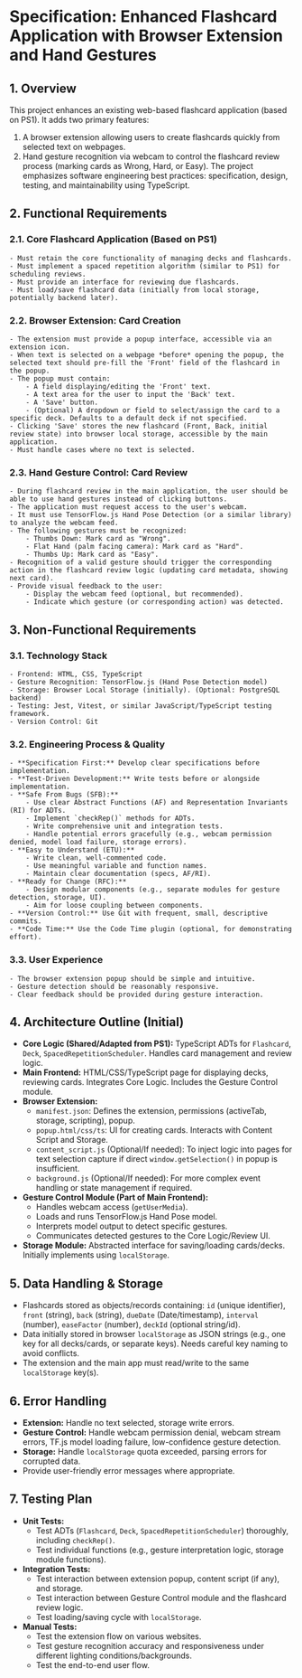 # Specification: Enhanced Flashcard Application with Browser Extension and Hand Gestures

## 1. Overview

This project enhances an existing web-based flashcard application (based on PS1). It adds two primary features:

1.  A browser extension allowing users to create flashcards quickly from selected text on webpages.
2.  Hand gesture recognition via webcam to control the flashcard review process (marking cards as Wrong, Hard, or Easy).
    The project emphasizes software engineering best practices: specification, design, testing, and maintainability using TypeScript.

## 2. Functional Requirements

### 2.1. Core Flashcard Application (Based on PS1)

    - Must retain the core functionality of managing decks and flashcards.
    - Must implement a spaced repetition algorithm (similar to PS1) for scheduling reviews.
    - Must provide an interface for reviewing due flashcards.
    - Must load/save flashcard data (initially from local storage, potentially backend later).

### 2.2. Browser Extension: Card Creation

    - The extension must provide a popup interface, accessible via an extension icon.
    - When text is selected on a webpage *before* opening the popup, the selected text should pre-fill the 'Front' field of the flashcard in the popup.
    - The popup must contain:
        - A field displaying/editing the 'Front' text.
        - A text area for the user to input the 'Back' text.
        - A 'Save' button.
        - (Optional) A dropdown or field to select/assign the card to a specific deck. Defaults to a default deck if not specified.
    - Clicking 'Save' stores the new flashcard (Front, Back, initial review state) into browser local storage, accessible by the main application.
    - Must handle cases where no text is selected.

### 2.3. Hand Gesture Control: Card Review

    - During flashcard review in the main application, the user should be able to use hand gestures instead of clicking buttons.
    - The application must request access to the user's webcam.
    - It must use TensorFlow.js Hand Pose Detection (or a similar library) to analyze the webcam feed.
    - The following gestures must be recognized:
        - Thumbs Down: Mark card as "Wrong".
        - Flat Hand (palm facing camera): Mark card as "Hard".
        - Thumbs Up: Mark card as "Easy".
    - Recognition of a valid gesture should trigger the corresponding action in the flashcard review logic (updating card metadata, showing next card).
    - Provide visual feedback to the user:
        - Display the webcam feed (optional, but recommended).
        - Indicate which gesture (or corresponding action) was detected.

## 3. Non-Functional Requirements

### 3.1. Technology Stack

    - Frontend: HTML, CSS, TypeScript
    - Gesture Recognition: TensorFlow.js (Hand Pose Detection model)
    - Storage: Browser Local Storage (initially). (Optional: PostgreSQL backend)
    - Testing: Jest, Vitest, or similar JavaScript/TypeScript testing framework.
    - Version Control: Git

### 3.2. Engineering Process & Quality

    - **Specification First:** Develop clear specifications before implementation.
    - **Test-Driven Development:** Write tests before or alongside implementation.
    - **Safe From Bugs (SFB):**
        - Use clear Abstract Functions (AF) and Representation Invariants (RI) for ADTs.
        - Implement `checkRep()` methods for ADTs.
        - Write comprehensive unit and integration tests.
        - Handle potential errors gracefully (e.g., webcam permission denied, model load failure, storage errors).
    - **Easy to Understand (ETU):**
        - Write clean, well-commented code.
        - Use meaningful variable and function names.
        - Maintain clear documentation (specs, AF/RI).
    - **Ready for Change (RFC):**
        - Design modular components (e.g., separate modules for gesture detection, storage, UI).
        - Aim for loose coupling between components.
    - **Version Control:** Use Git with frequent, small, descriptive commits.
    - **Code Time:** Use the Code Time plugin (optional, for demonstrating effort).

### 3.3. User Experience

    - The browser extension popup should be simple and intuitive.
    - Gesture detection should be reasonably responsive.
    - Clear feedback should be provided during gesture interaction.

## 4. Architecture Outline (Initial)

- **Core Logic (Shared/Adapted from PS1):** TypeScript ADTs for `Flashcard`, `Deck`, `SpacedRepetitionScheduler`. Handles card management and review logic.
- **Main Frontend:** HTML/CSS/TypeScript page for displaying decks, reviewing cards. Integrates Core Logic. Includes the Gesture Control module.
- **Browser Extension:**
  - `manifest.json`: Defines the extension, permissions (activeTab, storage, scripting), popup.
  - `popup.html/css/ts`: UI for creating cards. Interacts with Content Script and Storage.
  - `content_script.js` (Optional/If needed): To inject logic into pages for text selection capture if direct `window.getSelection()` in popup is insufficient.
  - `background.js` (Optional/If needed): For more complex event handling or state management if required.
- **Gesture Control Module (Part of Main Frontend):**
  - Handles webcam access (`getUserMedia`).
  - Loads and runs TensorFlow.js Hand Pose model.
  - Interprets model output to detect specific gestures.
  - Communicates detected gestures to the Core Logic/Review UI.
- **Storage Module:** Abstracted interface for saving/loading cards/decks. Initially implements using `localStorage`.

## 5. Data Handling & Storage

- Flashcards stored as objects/records containing: `id` (unique identifier), `front` (string), `back` (string), `dueDate` (Date/timestamp), `interval` (number), `easeFactor` (number), `deckId` (optional string/id).
- Data initially stored in browser `localStorage` as JSON strings (e.g., one key for all decks/cards, or separate keys). Needs careful key naming to avoid conflicts.
- The extension and the main app must read/write to the same `localStorage` key(s).

## 6. Error Handling

- **Extension:** Handle no text selected, storage write errors.
- **Gesture Control:** Handle webcam permission denial, webcam stream errors, TF.js model loading failure, low-confidence gesture detection.
- **Storage:** Handle `localStorage` quota exceeded, parsing errors for corrupted data.
- Provide user-friendly error messages where appropriate.

## 7. Testing Plan

- **Unit Tests:**
  - Test ADTs (`Flashcard`, `Deck`, `SpacedRepetitionScheduler`) thoroughly, including `checkRep()`.
  - Test individual functions (e.g., gesture interpretation logic, storage module functions).
- **Integration Tests:**
  - Test interaction between extension popup, content script (if any), and storage.
  - Test interaction between Gesture Control module and the flashcard review logic.
  - Test loading/saving cycle with `localStorage`.
- **Manual Tests:**
  - Test the extension flow on various websites.
  - Test gesture recognition accuracy and responsiveness under different lighting conditions/backgrounds.
  - Test the end-to-end user flow.
